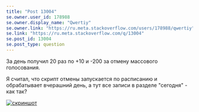 ```yaml
---
title: "Post 13004"
se.owner.user_id: 178988
se.owner.display_name: "Qwertiy"
se.owner.link: "https://ru.meta.stackoverflow.com/users/178988/qwertiy"
se.link: "https://ru.meta.stackoverflow.com/q/13004"
se.post_id: 13004
se.post_type: question
---
```

<p>За день получил 20 раз по +10 и -200 за отмену массового голосования.</p>
<p>Я считал, что скрипт отмены запускается по расписанию и обрабатывает вчерашний день, а тут все записи в разделе &quot;сегодня&quot; - как так?</p>
<p><a href="https://i.stack.imgur.com/CkenG.png" rel="nofollow noreferrer"><img src="https://i.stack.imgur.com/CkenG.png" alt="скриншот" /></a></p>
